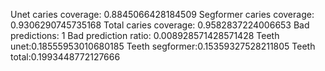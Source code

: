 Unet caries coverage: 0.8845066428184509
Segformer caries coverage: 0.9306290745735168
Total caries coverage: 0.9582837224006653
Bad predictions: 1
Bad prediction ratio: 0.008928571428571428
Teeth unet:0.18555953010680185
Teeth segformer:0.15359327528211805
Teeth total:0.1993448772127666

